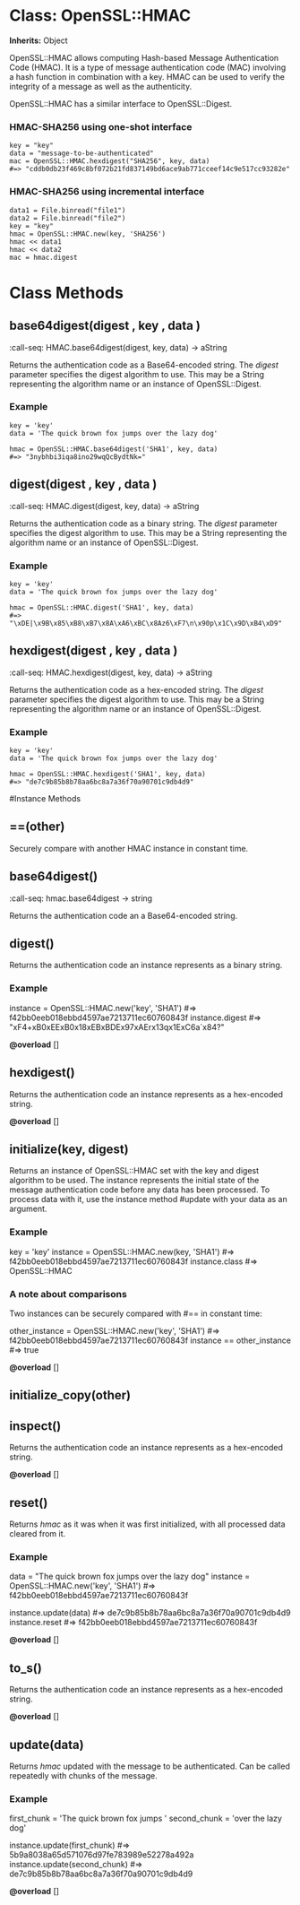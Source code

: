 # Class: OpenSSL::HMAC
**Inherits:** Object
    

OpenSSL::HMAC allows computing Hash-based Message Authentication Code (HMAC).
It is a type of message authentication code (MAC) involving a hash function in
combination with a key. HMAC can be used to verify the integrity of a message
as well as the authenticity.

OpenSSL::HMAC has a similar interface to OpenSSL::Digest.

### HMAC-SHA256 using one-shot interface

    key = "key"
    data = "message-to-be-authenticated"
    mac = OpenSSL::HMAC.hexdigest("SHA256", key, data)
    #=> "cddb0db23f469c8bf072b21fd837149bd6ace9ab771cceef14c9e517cc93282e"

### HMAC-SHA256 using incremental interface

    data1 = File.binread("file1")
    data2 = File.binread("file2")
    key = "key"
    hmac = OpenSSL::HMAC.new(key, 'SHA256')
    hmac << data1
    hmac << data2
    mac = hmac.digest


# Class Methods
## base64digest(digest , key , data ) [](#method-c-base64digest)
:call-seq:
    HMAC.base64digest(digest, key, data) -> aString

Returns the authentication code as a Base64-encoded string. The *digest*
parameter specifies the digest algorithm to use. This may be a String
representing the algorithm name or an instance of OpenSSL::Digest.

### Example
    key = 'key'
    data = 'The quick brown fox jumps over the lazy dog'

    hmac = OpenSSL::HMAC.base64digest('SHA1', key, data)
    #=> "3nybhbi3iqa8ino29wqQcBydtNk="
## digest(digest , key , data ) [](#method-c-digest)
:call-seq:
    HMAC.digest(digest, key, data) -> aString

Returns the authentication code as a binary string. The *digest* parameter
specifies the digest algorithm to use. This may be a String representing the
algorithm name or an instance of OpenSSL::Digest.

### Example
    key = 'key'
    data = 'The quick brown fox jumps over the lazy dog'

    hmac = OpenSSL::HMAC.digest('SHA1', key, data)
    #=> "\xDE|\x9B\x85\xB8\xB7\x8A\xA6\xBC\x8Az6\xF7\n\x90p\x1C\x9D\xB4\xD9"
## hexdigest(digest , key , data ) [](#method-c-hexdigest)
:call-seq:
    HMAC.hexdigest(digest, key, data) -> aString

Returns the authentication code as a hex-encoded string. The *digest*
parameter specifies the digest algorithm to use. This may be a String
representing the algorithm name or an instance of OpenSSL::Digest.

### Example
    key = 'key'
    data = 'The quick brown fox jumps over the lazy dog'

    hmac = OpenSSL::HMAC.hexdigest('SHA1', key, data)
    #=> "de7c9b85b8b78aa6bc8a7a36f70a90701c9db4d9"

#Instance Methods
## ==(other) [](#method-i-==)
Securely compare with another HMAC instance in constant time.

## base64digest() [](#method-i-base64digest)
:call-seq:
    hmac.base64digest -> string

Returns the authentication code an a Base64-encoded string.

## digest() [](#method-i-digest)
Returns the authentication code an instance represents as a binary string.

### Example
instance = OpenSSL::HMAC.new('key', 'SHA1') #=>
f42bb0eeb018ebbd4597ae7213711ec60760843f instance.digest #=>
"xF4+xB0xEExB0x18xEBxBDEx97xAErx13qx1ExC6a`x84?"

**@overload** [] 

## hexdigest() [](#method-i-hexdigest)
Returns the authentication code an instance represents as a hex-encoded
string.

**@overload** [] 

## initialize(key, digest) [](#method-i-initialize)
Returns an instance of OpenSSL::HMAC set with the key and digest algorithm to
be used. The instance represents the initial state of the message
authentication code before any data has been processed. To process data with
it, use the instance method #update with your data as an argument.

### Example

key = 'key' instance = OpenSSL::HMAC.new(key, 'SHA1') #=>
f42bb0eeb018ebbd4597ae7213711ec60760843f instance.class #=> OpenSSL::HMAC

### A note about comparisons

Two instances can be securely compared with #== in constant time:

other_instance = OpenSSL::HMAC.new('key', 'SHA1') #=>
f42bb0eeb018ebbd4597ae7213711ec60760843f instance == other_instance #=> true

**@overload** [] 

## initialize_copy(other) [](#method-i-initialize_copy)

## inspect() [](#method-i-inspect)
Returns the authentication code an instance represents as a hex-encoded
string.

**@overload** [] 

## reset() [](#method-i-reset)
Returns *hmac* as it was when it was first initialized, with all processed
data cleared from it.

### Example

data = "The quick brown fox jumps over the lazy dog" instance =
OpenSSL::HMAC.new('key', 'SHA1') #=> f42bb0eeb018ebbd4597ae7213711ec60760843f

instance.update(data) #=> de7c9b85b8b78aa6bc8a7a36f70a90701c9db4d9
instance.reset #=> f42bb0eeb018ebbd4597ae7213711ec60760843f

**@overload** [] 

## to_s() [](#method-i-to_s)
Returns the authentication code an instance represents as a hex-encoded
string.

**@overload** [] 

## update(data) [](#method-i-update)
Returns *hmac* updated with the message to be authenticated. Can be called
repeatedly with chunks of the message.

### Example

first_chunk = 'The quick brown fox jumps ' second_chunk = 'over the lazy dog'

instance.update(first_chunk) #=> 5b9a8038a65d571076d97fe783989e52278a492a
instance.update(second_chunk) #=> de7c9b85b8b78aa6bc8a7a36f70a90701c9db4d9

**@overload** [] 

